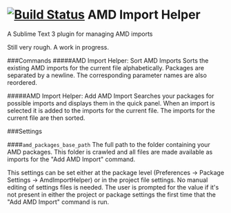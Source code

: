 [![Build Status](https://travis-ci.org/agrc/amd-import-helper.svg)](https://travis-ci.org/agrc/amd-import-helper)
AMD Import Helper
=================

A Sublime Text 3 plugin for managing AMD imports

Still very rough. A work in progress.

###Commands
#####AMD Import Helper: Sort AMD Imports
Sorts the existing AMD imports for the current file alphabetically. Packages are separated by a newline. The corresponding parameter names are also reordered.

#####AMD Import Helper: Add AMD Import
Searches your packages for possible imports and displays them in the quick panel. When an import is selected it is added to the imports for the current file. The imports for the current file are then sorted.

###Settings

####`amd_packages_base_path`
The full path to the folder containing your AMD packages. This folder is crawled and all files are made available as imports for the "Add AMD Import" command.

This settings can be set either at the package level (Preferences -> Package Settings -> AmdImportHelper) or in the project file settings. No manual editing of settings files is needed. The user is prompted for the value if it's not present in either the project or package settings the first time that the "Add AMD Import" command is run.

